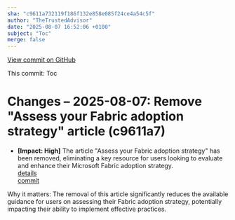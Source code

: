 ```yaml
---
sha: "c9611a732119f186f132e858e085f24ce4a54c5f"
author: "TheTrustedAdvisor"
date: "2025-08-07 16:52:06 +0100"
subject: "Toc"
merge: false
---
```


[View commit on GitHub](https://github.com/TheTrustedAdvisor/FabricAdoptionFramework/commit/c9611a732119f186f132e858e085f24ce4a54c5f)

This commit: Toc

# Changes – 2025-08-07: Remove "Assess your Fabric adoption strategy" article (c9611a7)

- **[Impact: High]** The article "Assess your Fabric adoption strategy" has been removed, eliminating a key resource for users looking to evaluate and enhance their Microsoft Fabric adoption strategy.  
   [details](/docs/about/changes/2025-08-07-assess-your-fabric-adoption-strategy)  
   [commit](https://github.com/TheTrustedAdvisor/FabricAdoptionFramework/commit/c9611a732119f186f132e858e085f24ce4a54c5f)

Why it matters: The removal of this article significantly reduces the available guidance for users on assessing their Fabric adoption strategy, potentially impacting their ability to implement effective practices.
